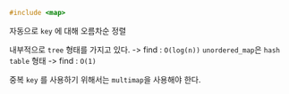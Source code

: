 ```cpp
#include <map>
```

자동으로 `key` 에 대해 오름차순 정렬

내부적으로 `tree` 형태를 가지고 있다. -> find : `O(log(n))`
`unordered_map`은 `hash table` 형태 -> find : `O(1)`

중복 `key` 를 사용하기 위해서는 `multimap`을 사용해야 한다.